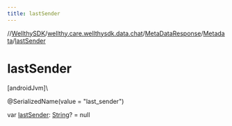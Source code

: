 ```yaml
---
title: lastSender
---
```

//[WellthySDK](../../../../index.html)/[wellthy.care.wellthysdk.data.chat](../../index.html)/[MetaDataResponse](../index.html)/[Metadata](index.html)/[lastSender](last-sender.html)



# lastSender



[androidJvm]\




@SerializedName(value = "last_sender")



var [lastSender](last-sender.html): [String](https://kotlinlang.org/api/latest/jvm/stdlib/kotlin/-string/index.html)? = null




